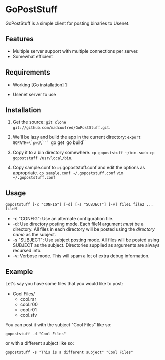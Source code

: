 GoPostStuff
===========

GoPostStuff is a simple client for posting binaries to Usenet.

Features
--------
* Multiple server support with multiple connections per server.
* Somewhat efficient

Requirements
------------
* Working [Go installation] [1]
* Usenet server to use

  [1]: http://golang.org/doc/install  "Getting Started - The Go Programming Language"

Installation
------------
1. Get the source: ``git clone git://github.com/madcowfred/GoPostStuff.git``.

2. We'll be lazy and build the app in the current directory:
   ``export GOPATH=\`pwd\```
   ``go get``
   ``go build``

3. Copy it to a bin directory somewhere.
   ``cp gopoststuff ~/bin``.
   ``sudo cp gopoststuff /usr/local/bin``.

4. Copy sample.conf to ~/.gopoststuff.conf and edit the options as appropriate.
   ``cp sample.conf ~/.gopoststuff.conf``
   ``vim ~/.gopoststuff.conf``

Usage
-----

``gopoststuff [-c "CONFIG"] [-d] [-s "SUBJECT"] [-v] file1 file2 ... fileN``

* -c "CONFIG": Use an alternate configuration file.
* -d: Use directory posting mode. Each fileN argument _must_ be a directory. All files in each
  directory will be posted using the _directory name_ as the subject.
* -s "SUBJECT": Use subject posting mode. All files will be posted using SUBJECT as the subject.
  Directories supplied as arguments are always recursed into.
* -v: Verbose mode. This will spam a lot of extra debug information.

Example
-------
Let's say you have some files that you would like to post:

* Cool Files/
    + cool.rar
    + cool.r00
    + cool.r01
    + cool.sfv

You can post it with the subject "Cool Files" like so:

``gopoststuff -d "Cool Files"``

or with a different subject like so:

``gopoststuff -s "This is a different subject" "Cool Files"``
